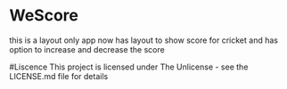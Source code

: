 # WeScore
this is a layout only app now has layout to show score for cricket and has option to increase and decrease the score

#Liscence
This project is licensed under The Unlicense - see the LICENSE.md file for details
